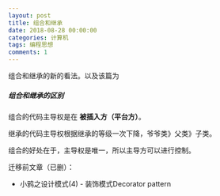 ```yaml
---
layout: post
title: 组合和继承
date: 2018-08-28 00:00:00
categories: 计算机
tags: 编程思想
comments: 1
---
```






组合和继承的新的看法。以及该篇为



##### 组合和继承的区别

组合的代码主导权是在 **被插入方（平台方）**。

继承的代码主导权根据继承的等级一次下降，爷爷类》父类》子类。

组合的好处在于，主导权是唯一，所以主导方可以进行控制。





迁移前文章（已删）：

- 小鸦之设计模式(4) - 装饰模式Decorator pattern

